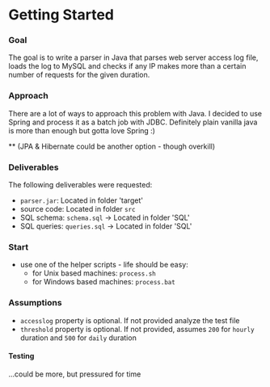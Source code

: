 # Getting Started

### Goal
The goal is to write a parser in Java that parses web server access log file, loads the log to MySQL and checks if any IP makes more than a certain number of requests for the given duration. 

### Approach
There are a lot of ways to approach this problem with Java. I decided to use Spring and process it as a batch job with JDBC.
Definitely plain vanilla java is more than enough but gotta love Spring :)

** (JPA & Hibernate could be another option - though overkill)

### Deliverables
The following deliverables were requested:

* `parser.jar`: Located in folder 'target'
* source code: Located in folder `src`
* SQL schema: `schema.sql` -> Located in folder 'SQL'
* SQL queries: `queries.sql` -> Located in folder 'SQL'

### Start

* use one of the helper scripts - life should be easy:
    - for Unix based machines: `process.sh`
    - for Windows based machines: `process.bat`


### Assumptions
* `accesslog` property is optional. If not provided analyze the test file
* `threshold` property is optional. If not provided, assumes `200` for `hourly` duration and `500` for `daily` duration

#### Testing
...could be more, but pressured for time